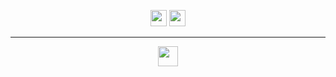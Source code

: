 <p align="center">
<a href="https://medium.com/@fatih_yildizli" rel="nofollow"><img height="26" src="https://img.shields.io/badge/-@fatih_yildizli-black?style=flat-square&labelColor=white&logo=medium&logoColor=black&link=https://medium.com/@fatih_yildizli" style="max-width:100%;"></a>  
<a href="https://www.linkedin.com/in/fyildizli/" rel="nofollow"><img height="26" src="https://img.shields.io/badge/-fyildizli-blue?style=flat-square&logo=Linkedin&logoColor=white&link=https://www.linkedin.com/in/fyildizli/" alt="" style="max-width:100%;"></a>  
  
</p>
 
<hr></hr>

<p align="center">  <a target="_blank" rel="noopener noreferrer" href="https://stackshare.io/fatihyildizli/base"><img src="http://img.shields.io/badge/tech-stack-0690fa.svg?style=flat" height="32" style="max-width:100%;"></a>  </p>
